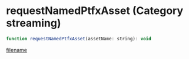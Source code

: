 # requestNamedPtfxAsset (Category streaming)

```js
function requestNamedPtfxAsset(assetName: string): void
```

[filename](requestNamedPtfxAsset_m.md ':include')